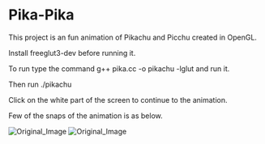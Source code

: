 # Pika-Pika
This project is an fun animation of Pikachu and Picchu created in OpenGL.

Install freeglut3-dev before running it.

To run type the command g++ pika.cc -o pikachu -lglut and run it.

Then run ./pikachu

Click on the white part of the screen to continue to the animation.

Few of the snaps of the animation is as below.

![Original_Image](https://github.com/AthulSrinivas/Pika-Pika/blob/master/Snaps/Pikachu.png?raw=true)
![Original_Image](https://github.com/AthulSrinivas/Pika-Pika/blob/master/Snaps/Pichu.png?raw=true)
